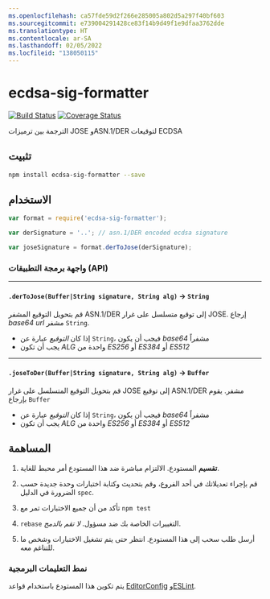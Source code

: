 ```yaml
---
ms.openlocfilehash: ca57fde59d2f266e285005a802d5a297f40bf603
ms.sourcegitcommit: e739004291428ce83f14b9d49f1e9dfaa3762dde
ms.translationtype: HT
ms.contentlocale: ar-SA
ms.lasthandoff: 02/05/2022
ms.locfileid: "138050115"
---
```

# <a name="ecdsa-sig-formatter"></a>ecdsa-sig-formatter

[![Build Status](https://travis-ci.org/Brightspace/node-ecdsa-sig-formatter.svg?branch=master)](https://travis-ci.org/Brightspace/node-ecdsa-sig-formatter) [![Coverage Status](https://coveralls.io/repos/Brightspace/node-ecdsa-sig-formatter/badge.svg)](https://coveralls.io/r/Brightspace/node-ecdsa-sig-formatter)

الترجمة بين ترميزات JOSE وASN.1/DER لتوقيعات ECDSA

## <a name="install"></a>تثبيت
```sh
npm install ecdsa-sig-formatter --save
```

## <a name="usage"></a>الاستخدام
```js
var format = require('ecdsa-sig-formatter');

var derSignature = '..'; // asn.1/DER encoded ecdsa signature

var joseSignature = format.derToJose(derSignature);

```

### <a name="api"></a>واجهة برمجة التطبيقات (API) 

---

#### <a name="dertojosebufferstring-signature-string-alg---string"></a>`.derToJose(Buffer|String signature, String alg)` -> `String`

قم بتحويل التوقيع المشفر ASN.1/DER إلى توقيع متسلسل على غرار JOSE.
إرجاع _base64 url_ مشفر `String`.

* إذا كان _التوقيع_ عبارة عن `String`، فيجب أن يكون _base64_ مشفراً
* يجب أن تكون _ALG_ واحدة من _ES256_ أو _ES384_ أو _ES512_

---

#### <a name="josetoderbufferstring-signature-string-alg---buffer"></a>`.joseToDer(Buffer|String signature, String alg)` -> `Buffer`

قم بتحويل التوقيع المتسلسل على غرار JOSE إلى توقيع ASN.1/DER مشفر. يقوم بإرجاع `Buffer`

* إذا كان _التوقيع_ عبارة عن `String`، فيجب أن يكون _base64_ مشفراً
* يجب أن تكون _ALG_ واحدة من _ES256_ أو _ES384_ أو _ES512_

## <a name="contributing"></a>المساهمة

1. **تقسيم** المستودع. الالتزام مباشرة ضد هذا المستودع أمر محبط للغاية.

2. قم بإجراء تعديلاتك في أحد الفروع، وقم بتحديث وكتابة اختبارات وحدة جديدة حسب الضرورة في الدليل `spec`.

3. تأكد من أن جميع الاختبارات تمر مع `npm test`

4. `rebase` التغييرات الخاصة بك ضد مسؤول. *لا تقم بالدمج*.

5. أرسل طلب سحب إلى هذا المستودع. انتظر حتى يتم تشغيل الاختبارات وشخص ما للتناغم معه.

### <a name="code-style"></a>نمط التعليمات البرمجية

يتم تكوين هذا المستودع باستخدام قواعد [EditorConfig][EditorConfig] و[ESLint][ESLint].

[EditorConfig]: http://editorconfig.org/
[ESLint]: http://eslint.org
